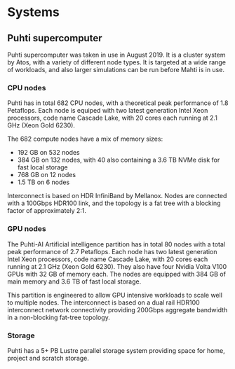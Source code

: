 # Systems


## Puhti supercomputer

Puhti supercomputer was taken in use in August 2019. It is a cluster
system by Atos, with a variety of different node types. It is targeted
at a wide range of workloads, and also larger simulations can be run
before Mahti is in use.


### CPU nodes

Puhti has in total 682 CPU nodes, with a theoretical peak performance
of 1.8 Petaflops. Each node is equiped with two latest generation
Intel Xeon processors, code name Cascade Lake, with 20 cores each
running at 2.1 GHz (Xeon Gold 6230). 


The 682 compute nodes have a mix of memory sizes:

   * 192 GB on 532 nodes
   * 384 GB on 132 nodes, with 40 also containing a 3.6 TB NVMe disk for fast local storage
   * 768 GB on 12 nodes
   * 1.5 TB on 6 nodes

Interconnect is based on HDR InfiniBand by Mellanox. Nodes are connected
with a 100Gbps HDR100 link, and the topology is a fat tree with a
blocking factor of approximately 2:1.


### GPU nodes

The Puhti-AI Artificial intelligence partition has in total 80 nodes
with a total peak performance of 2.7 Petaflops. Each node has two
latest generation Intel Xeon processors, code name Cascade Lake, with
20 cores each running at 2.1 GHz (Xeon Gold 6230). They also have four
Nvidia Volta V100 GPUs with 32 GB of memory each. The nodes are
equipped with 384 GB of main memory and 3.6 TB of fast local storage.

This partition is engineered to allow GPU intensive workloads to scale
well to multiple nodes. The interconnect is based on a dual rail
HDR100 interconnect network connectivity providing 200Gbps aggregate
bandwidth in a non-blocking fat-tree topology.
     


### Storage

Puhti has a 5+ PB Lustre parallel storage system providing space for home, project and scratch storage. 



     
